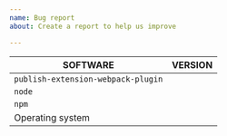 ```yaml
---
name: Bug report
about: Create a report to help us improve

---
```


<!-- Please fill out the version column below -->
|                    SOFTWARE                      | VERSION |
|-----------------------------------------|------------|
| `publish-extension-webpack-plugin` |                 |
| `node`                                                 |                 |
| `npm`                                                  |                 |
| Operating system                               |                 |

